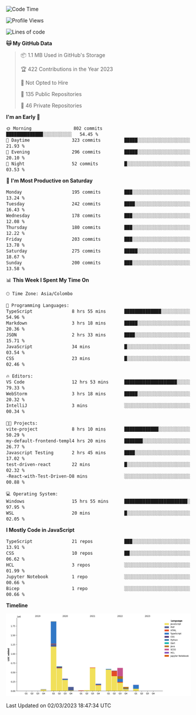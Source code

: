 
<!--START_SECTION:waka-->
![Code Time](http://img.shields.io/badge/Code%20Time-922%20hrs%2010%20mins-blue)

![Profile Views](http://img.shields.io/badge/Profile%20Views-0-blue)

![Lines of code](https://img.shields.io/badge/From%20Hello%20World%20I%27ve%20Written-5.9%20million%20lines%20of%20code-blue)

**🐱 My GitHub Data** 

> 📦 1.1 MB Used in GitHub's Storage 
 > 
> 🏆 422 Contributions in the Year 2023
 > 
> 🚫 Not Opted to Hire
 > 
> 📜 135 Public Repositories 
 > 
> 🔑 46 Private Repositories 
 > 
**I'm an Early 🐤** 

```text
🌞 Morning                802 commits         ██████████████░░░░░░░░░░░   54.45 % 
🌆 Daytime                323 commits         █████░░░░░░░░░░░░░░░░░░░░   21.93 % 
🌃 Evening                296 commits         █████░░░░░░░░░░░░░░░░░░░░   20.10 % 
🌙 Night                  52 commits          █░░░░░░░░░░░░░░░░░░░░░░░░   03.53 % 
```
📅 **I'm Most Productive on Saturday** 

```text
Monday                   195 commits         ███░░░░░░░░░░░░░░░░░░░░░░   13.24 % 
Tuesday                  242 commits         ████░░░░░░░░░░░░░░░░░░░░░   16.43 % 
Wednesday                178 commits         ███░░░░░░░░░░░░░░░░░░░░░░   12.08 % 
Thursday                 180 commits         ███░░░░░░░░░░░░░░░░░░░░░░   12.22 % 
Friday                   203 commits         ███░░░░░░░░░░░░░░░░░░░░░░   13.78 % 
Saturday                 275 commits         █████░░░░░░░░░░░░░░░░░░░░   18.67 % 
Sunday                   200 commits         ███░░░░░░░░░░░░░░░░░░░░░░   13.58 % 
```


📊 **This Week I Spent My Time On** 

```text
🕑︎ Time Zone: Asia/Colombo

💬 Programming Languages: 
TypeScript               8 hrs 55 mins       ██████████████░░░░░░░░░░░   54.96 % 
Markdown                 3 hrs 18 mins       █████░░░░░░░░░░░░░░░░░░░░   20.36 % 
JSON                     2 hrs 33 mins       ████░░░░░░░░░░░░░░░░░░░░░   15.71 % 
JavaScript               34 mins             █░░░░░░░░░░░░░░░░░░░░░░░░   03.54 % 
CSS                      23 mins             █░░░░░░░░░░░░░░░░░░░░░░░░   02.46 % 

🔥 Editors: 
VS Code                  12 hrs 53 mins      ████████████████████░░░░░   79.33 % 
WebStorm                 3 hrs 18 mins       █████░░░░░░░░░░░░░░░░░░░░   20.32 % 
IntelliJ                 3 mins              ░░░░░░░░░░░░░░░░░░░░░░░░░   00.34 % 

🐱‍💻 Projects: 
vite-project             8 hrs 10 mins       █████████████░░░░░░░░░░░░   50.29 % 
my-default-frontend-templ4 hrs 20 mins       ███████░░░░░░░░░░░░░░░░░░   26.77 % 
Javascript Testing       2 hrs 45 mins       ████░░░░░░░░░░░░░░░░░░░░░   17.02 % 
test-driven-react        22 mins             █░░░░░░░░░░░░░░░░░░░░░░░░   02.32 % 
-React-with-Test-Driven-D8 mins              ░░░░░░░░░░░░░░░░░░░░░░░░░   00.88 % 

💻 Operating System: 
Windows                  15 hrs 55 mins      ████████████████████████░   97.95 % 
WSL                      20 mins             █░░░░░░░░░░░░░░░░░░░░░░░░   02.05 % 
```

**I Mostly Code in JavaScript** 

```text
TypeScript               21 repos            ███░░░░░░░░░░░░░░░░░░░░░░   13.91 % 
CSS                      10 repos            ██░░░░░░░░░░░░░░░░░░░░░░░   06.62 % 
HCL                      3 repos             ░░░░░░░░░░░░░░░░░░░░░░░░░   01.99 % 
Jupyter Notebook         1 repo              ░░░░░░░░░░░░░░░░░░░░░░░░░   00.66 % 
Bicep                    1 repo              ░░░░░░░░░░░░░░░░░░░░░░░░░   00.66 % 
```



**Timeline**

![Lines of Code chart](https://raw.githubusercontent.com/ccweerasinghe1994/ccweerasinghe1994/master/assets/bar_graph.png)


 Last Updated on 02/03/2023 18:47:34 UTC
<!--END_SECTION:waka-->

